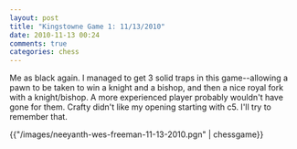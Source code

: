 ```yaml
---
layout: post
title: "Kingstowne Game 1: 11/13/2010"
date: 2010-11-13 00:24
comments: true
categories: chess
---
```

Me as black again. I managed to get 3 solid traps in this game--allowing a pawn to be taken to win a knight and a bishop, and then a nice royal fork with a knight/bishop. A more experienced player probably wouldn't have gone for them. Crafty didn't like my opening starting with c5. I'll try to remember that.

{{"/images/neeyanth-wes-freeman-11-13-2010.pgn" | chessgame}}
